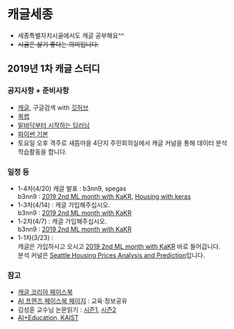 # 캐글세종
- 세종특별자치시골에서도 캐글 공부해요^^
- ~~시골은 살기 좋다는 의미입니다.~~
  
## 2019년 1차 캐글 스터디
  
### 공지사항 + 준비사항  
- [캐글](https://www.kaggle.com/), 구글검색 with [깃허브](https://github.com/)  
- [퀵랩](https://www.qwiklabs.com/)  
- [밑바닥부터 시작하는 딥러닝](http://www.hanbit.co.kr/store/books/look.php?p_code=B8475831198)
- [파이썬 기본](https://github.com/ur1ove/SDtown4/tree/master/study/python)  
- 토요일 오후 격주로 새뜸마을 4단지 주민회의실에서 캐글 커널을 통해 데이터 분석 학습활동을 합니다.
  
### 일정 등    
- 1-4차(4/20)
  캐글 발표 : b3nn9, spegas  
  b3nn9 : [2019 2nd ML month with KaKR](https://www.kaggle.com/c/2019-2nd-ml-month-with-kakr), [
Housing with keras](https://www.kaggle.com/kummyong/housing-with-keras)  
- 1-3차(4/14) : 캐글 가입해주십시오.  
  b3nn9 : [2019 2nd ML month with KaKR](https://www.kaggle.com/c/2019-2nd-ml-month-with-kakr)  
- 1-2차(4/7) : 캐글 가입해주십시오.  
  b3nn9 : [2019 2nd ML month with KaKR](https://www.kaggle.com/c/2019-2nd-ml-month-with-kakr)  
- 1-1차(3/23) :  
  캐글은 가입하시고 오시고 [2019 2nd ML month with KaKR](https://www.kaggle.com/c/2019-2nd-ml-month-with-kakr) 바로 들어갑니다.  
  분석 커널은 [Seattle Housing Prices Analysis and Prediction](https://www.kaggle.com/unerue/seattle-housing-prices-analysis-and-prediction)입니다.  
  
### 참고
- [캐글 코리아 페이스북](https://www.facebook.com/groups/KaggleKoreaOpenGroup/)  
- [AI 프렌즈 페이스북 페이지](https://www.facebook.com/groups/aifriend/) : 교육·정보공유  
- 김성훈 교수님 논문읽기 : [시즌1](https://www.youtube.com/playlist?list=PLWKf9beHi3Tg50UoyTe6rIm20sVQOH1br&fbclid=IwAR1fzFHXvh0yohGtaoMPkYyrzE93TgTutg8CtVIubLKJi1gWYKEAgClfvjk), [시즌2](https://l.facebook.com/l.php?u=https%3A%2F%2Fwww.youtube.com%2Fplaylist%3Flist%3DPLWKf9beHi3TgstcIn8K6dI_85_ppAxzB8%26fbclid%3DIwAR3Re-NssHA-6bzIy5iZbigYt4EnZK8xfTvvxwp5KdwyKuCW-fdx8dYVtcg&h=AT1xs_9HrIYhxks6tyB5DHdQ908yC6eOnjIbO8sN34AFwWKQgjTjr879S7fhs1kzpON3PbLRF67H5tpJ7RNRl0eo3eHSHX5U8-adq1CsV1Ln3rPlC2UU1sGgqH6ifgvtnXbb3UveBeyl0vcDux2sViTQefu9rXqj8oXkdys)  
- [AI+Education, KAIST](https://www.youtube.com/channel/UCB5F5pgTGaIYOANcMcIvZRg)
